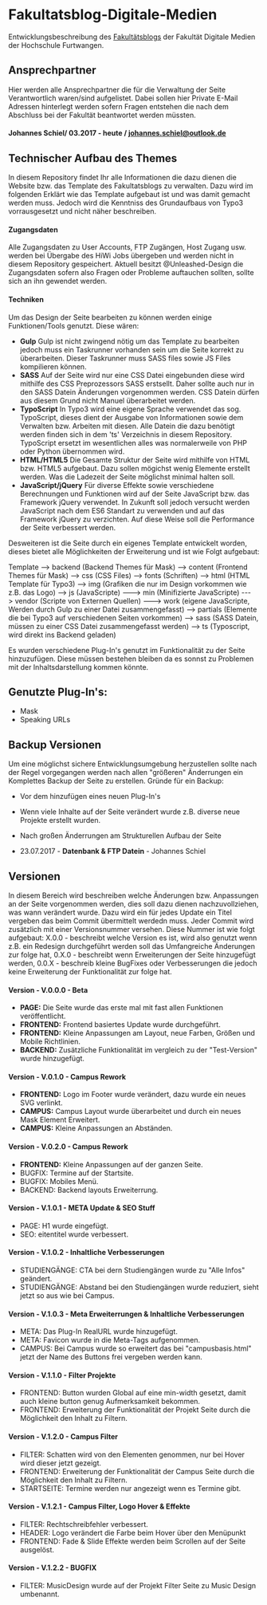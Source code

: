 # Fakultatsblog-Digitale-Medien
Entwicklungsbeschreibung des [Fakultätsblogs](http://digitalemedien-furtwangen.de) der Fakultät Digitale Medien der Hochschule Furtwangen.

## Ansprechpartner
Hier werden alle Ansprechpartner die für die Verwaltung der Seite Verantwortlich waren/sind aufgelistet. Dabei sollen hier Private E-Mail Adressen hinterlegt werden sofern Fragen entstehen die nach dem Abschluss bei der Fakultät beantwortet werden müssten.

#### Johannes Schiel/ 03.2017 - heute / johannes.schiel@outlook.de

## Technischer Aufbau des Themes
In diesem Repository findet Ihr alle Informationen die dazu dienen die Website bzw. das Template des Fakultatsblogs zu verwalten. Dazu wird im folgenden Erklärt wie das Template aufgebaut ist und was damit gemacht werden muss. Jedoch wird die Kenntniss des Grundaufbaus von Typo3 vorrausgesetzt und nicht näher beschreiben.

#### Zugangsdaten
Alle Zugangsdaten zu User Accounts, FTP Zugängen, Host Zugang usw. werden bei Übergabe des HiWi Jobs übergeben und werden nicht in diesem Repository gespeichert. Aktuell besitzt @Unleashed-Design die Zugangsdaten sofern also Fragen oder Probleme auftauchen sollten, sollte sich an ihn gewendet werden.

#### Techniken
Um das Design der Seite bearbeiten zu können werden einige Funktionen/Tools genutzt. Diese wären:

* **Gulp** Gulp ist nicht zwingend nötig um das Template zu bearbeiten jedoch muss ein Taskrunner vorhanden sein um die Seite korrekt zu überarbeiten. Dieser Taskrunner muss SASS files sowie JS Files kompilieren können.
* **SASS** Auf der Seite wird nur eine CSS Datei eingebunden diese wird mithilfe des CSS Preprozessors SASS erstsellt. Daher sollte auch nur in den SASS Datein Änderungen vorgenommen werden. CSS Datein dürfen aus diesem Grund nicht Manuel überarbeitet werden.
* **TypoScript** In Typo3 wird eine eigene Sprache verwendet das sog. TypoScript, dieses dient der Ausgabe von Informationen sowie dem Verwalten bzw. Arbeiten mit diesen. Alle Datein die dazu benötigt werden finden sich in dem 'ts' Verzeichnis in diesem Repository. TypoScript ersetzt im wesentlichen alles was normalerweile von PHP oder Python übernommen wird.
* **HTML/HTML5** Die Gesamte Struktur der Seite wird mithilfe von HTML bzw. HTML5 aufgebaut. Dazu sollen mögichst wenig Elemente erstellt werden. Was die Ladezeit der Seite möglichst minimal halten soll.
* **JavaScript/jQuery** Für diverse Effekte sowie verschiedene Berechnungen und Funktionen wird auf der Seite JavaScript bzw. das Framework jQuery verwendet. In Zukunft soll jedoch versucht werden JavaScript nach dem ES6 Standart zu verwenden und auf das Framework jQuery zu verzichten. Auf diese Weise soll die Performance der Seite verbessert werden.

Desweiteren ist die Seite durch ein eigenes Template entwickelt worden, dieses bietet alle Möglichkeiten der Erweiterung und ist wie Folgt aufgebaut:

Template
--> backend (Backend Themes für Mask)
--> content (Frontend Themes für Mask)
--> css (CSS Files)
--> fonts (Schriften)
--> html (HTML Template für Typo3)
--> img (Grafiken die nur im Design vorkommen wie z.B. das Logo)
--> js (JavaScripte)
---> min (Minifizierte JavaScripte)
---> vendor (Scripte von Externen Quellen)
---> work (eigene JavaScripte, Werden durch Gulp zu einer Datei zusammengefasst)
--> partials (Elemente die bei Typo3 auf verschiedenen Seiten vorkommen)
--> sass (SASS Datein, müssen zu einer CSS Datei zusammengefasst werden)
--> ts (Typoscript, wird direkt ins Backend geladen)

Es wurden verschiedene Plug-In's genutzt im Funktionalität zu der Seite hinzuzufügen. Diese müssen bestehen bleiben da es sonnst zu Problemen mit der Inhaltsdarstellung kommen könnte.

## Genutzte Plug-In's:
* Mask
* Speaking URLs

## Backup Versionen
Um eine möglichst sichere Entwicklungsumgebung herzustellen sollte nach der Regel vorgegangen werden nach allen "größeren" Änderrungen ein Komplettes Backup der Seite zu erstellen. Gründe für ein Backup:

* Vor dem hinzufügen eines neuen Plug-In's
* Wenn viele Inhalte auf der Seite verändert wurde z.B. diverse neue Projekte erstellt wurden.
* Nach großen Änderrungen am Strukturellen Aufbau der Seite

* 23.07.2017 - **Datenbank & FTP Datein** - Johannes Schiel

## Versionen
In diesem Bereich wird beschreiben welche Änderungen bzw. Anpassungen an der Seite vorgenommen werden, dies soll dazu dienen nachzuvollziehen, was wann verändert wurde. Dazu wird ein für jedes Update ein Titel vergeben das beim Commit übermittelt werdedn muss. Jeder Commit wird zusätzlich mit einer Versionsnummer versehen. Diese Nummer ist wie folgt aufgebaut: X.0.0 - beschreibt welche Version es ist, wird also genutzt wenn z.B. ein Redesign durchgeführt werden soll das Umfangreiche Änderungen zur folge hat, 0.X.0 - beschreibt wenn Erweiterungen der Seite hinzugefügt werden, 0.0.X - beschreib kleine BugFixes oder Verbesserungen die jedoch keine Erweiterung der Funktionalität zur folge hat.

#### Version - V.0.0.0 - Beta
* **PAGE:** Die Seite wurde das erste mal mit fast allen Funktionen veröffentlicht.
* **FRONTEND:** Frontend basiertes Update wurde durchgeführt.
* **FRONTEND:** Kleine Anpassungen am Layout, neue Farben, Größen und Mobile Richtlinien.
* **BACKEND:** Zusätzliche Funktionalität im vergleich zu der "Test-Version" wurde hinzugefügt.

#### Version - V.0.1.0 - Campus Rework
* **FRONTEND:** Logo im Footer wurde verändert, dazu wurde ein neues SVG verlinkt.
* **CAMPUS:** Campus Layout wurde überarbeitet und durch ein neues Mask Element Erweitert.
* **CAMPUS:** Kleine Anpassungen an Abständen.

#### Version - V.0.2.0 - Campus Rework
* **FRONTEND:** Kleine Anpassungen auf der ganzen Seite.
* BUGFIX: Termine auf der Startsite.
* BUGFIX: Mobiles Menü.
* BACKEND: Backend layouts Erweiterrung.

#### Version - V.1.0.1 - META Update & SEO Stuff
* PAGE: H1 wurde eingefügt.
* SEO: eitentitel wurde verbessert.

#### Version - V.1.0.2 - Inhaltliche Verbesserungen
* STUDIENGÄNGE: CTA bei dern Studiengängen wurde zu "Alle Infos" geändert.
* STUDIENGÄNGE: Abstand bei den Studiengängen wurde reduziert, sieht jetzt so aus wie bei Campus.

#### Version - V.1.0.3 - Meta Erweiterrungen & Inhaltliche Verbesserungen
* META: Das Plug-In RealURL wurde hinzugefügt.
* META: Favicon wurde in die Meta-Tags aufgenommen.
* CAMPUS: Bei Campus wurde so erweitert das bei "campusbasis.html" jetzt der Name des Buttons frei vergeben werden kann.

#### Version - V.1.1.0 - Filter Projekte
* FRONTEND: Button wurden Global auf eine min-width gesetzt, damit auch kleine button genug Aufmerksamkeit bekommen.
* FRONTEND: Erweiterung der Funktionalität der Projekt Seite durch die Möglichkeit den Inhalt zu Filtern.

#### Version - V.1.2.0 - Campus Filter
* FILTER: Schatten wird von den Elementen genommen, nur bei Hover wird dieser jetzt gezeigt.
* FRONTEND: Erweiterung der Funktionalität der Campus Seite durch die Möglichkeit den Inhalt zu Filtern.
* STARTSEITE: Termine werden nur angezeigt wenn es Termine gibt.

#### Version - V.1.2.1 - Campus Filter, Logo Hover & Effekte
* FILTER: Rechtschreibfehler verbessert.
* HEADER: Logo verändert die Farbe beim Hover über den Menüpunkt
* FRONTEND: Fade & Slide Effekte werden beim Scrollen auf der Seite ausgelöst.

#### Version - V.1.2.2 - BUGFIX
* FILTER: MusicDesign wurde auf der Projekt Filter Seite zu Music Design umbenannt.
